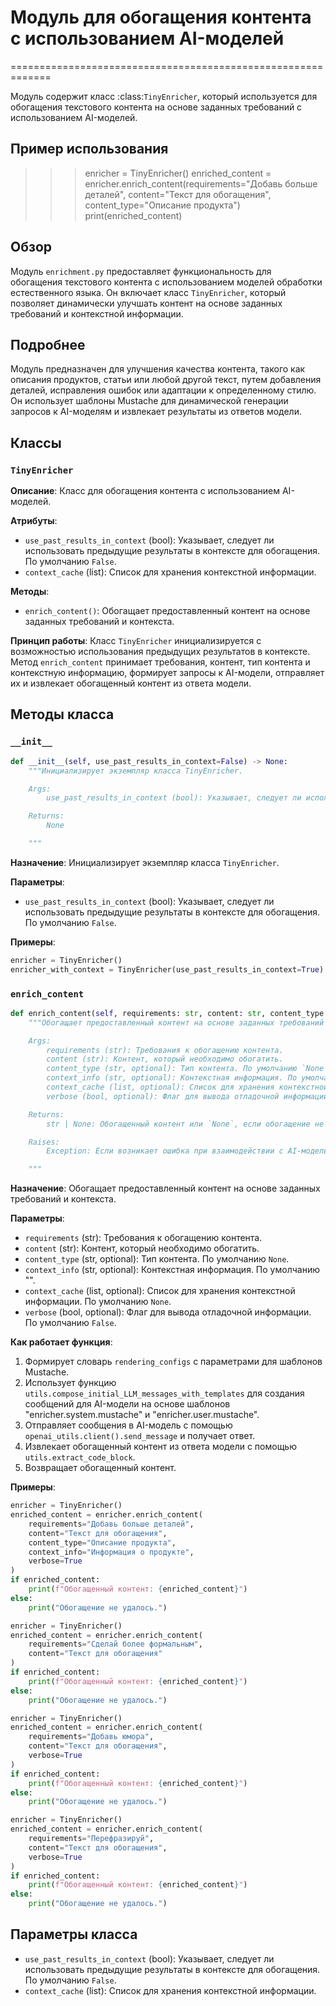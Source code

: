 # Модуль для обогащения контента с использованием AI-моделей
=============================================================

Модуль содержит класс :class:`TinyEnricher`, который используется для обогащения текстового контента на основе заданных требований с использованием AI-моделей.

Пример использования
----------------------

>>>enricher = TinyEnricher()
>>>enriched_content = enricher.enrich_content(requirements="Добавь больше деталей", content="Текст для обогащения", content_type="Описание продукта")
>>>print(enriched_content)

## Обзор

Модуль `enrichment.py` предоставляет функциональность для обогащения текстового контента с использованием моделей обработки естественного языка. Он включает класс `TinyEnricher`, который позволяет динамически улучшать контент на основе заданных требований и контекстной информации.

## Подробнее

Модуль предназначен для улучшения качества контента, такого как описания продуктов, статьи или любой другой текст, путем добавления деталей, исправления ошибок или адаптации к определенному стилю. Он использует шаблоны Mustache для динамической генерации запросов к AI-моделям и извлекает результаты из ответов модели.

## Классы

### `TinyEnricher`

**Описание**: Класс для обогащения контента с использованием AI-моделей.

**Атрибуты**:
- `use_past_results_in_context` (bool): Указывает, следует ли использовать предыдущие результаты в контексте для обогащения. По умолчанию `False`.
- `context_cache` (list): Список для хранения контекстной информации.

**Методы**:
- `enrich_content()`: Обогащает предоставленный контент на основе заданных требований и контекста.

**Принцип работы**:
Класс `TinyEnricher` инициализируется с возможностью использования предыдущих результатов в контексте. Метод `enrich_content` принимает требования, контент, тип контента и контекстную информацию, формирует запросы к AI-модели, отправляет их и извлекает обогащенный контент из ответа модели.

## Методы класса

### `__init__`

```python
def __init__(self, use_past_results_in_context=False) -> None:
    """Инициализирует экземпляр класса TinyEnricher.

    Args:
        use_past_results_in_context (bool): Указывает, следует ли использовать предыдущие результаты в контексте для обогащения. По умолчанию `False`.

    Returns:
        None

    """
```

**Назначение**: Инициализирует экземпляр класса `TinyEnricher`.

**Параметры**:
- `use_past_results_in_context` (bool): Указывает, следует ли использовать предыдущие результаты в контексте для обогащения. По умолчанию `False`.

**Примеры**:
```python
enricher = TinyEnricher()
enricher_with_context = TinyEnricher(use_past_results_in_context=True)
```

### `enrich_content`

```python
def enrich_content(self, requirements: str, content: str, content_type: str = None, context_info: str = "", context_cache: list = None, verbose: bool = False):
    """Обогащает предоставленный контент на основе заданных требований и контекста.

    Args:
        requirements (str): Требования к обогащению контента.
        content (str): Контент, который необходимо обогатить.
        content_type (str, optional): Тип контента. По умолчанию `None`.
        context_info (str, optional): Контекстная информация. По умолчанию "".
        context_cache (list, optional): Список для хранения контекстной информации. По умолчанию `None`.
        verbose (bool, optional): Флаг для вывода отладочной информации. По умолчанию `False`.

    Returns:
        str | None: Обогащенный контент или `None`, если обогащение не удалось.

    Raises:
        Exception: Если возникает ошибка при взаимодействии с AI-моделью.

    """
```

**Назначение**: Обогащает предоставленный контент на основе заданных требований и контекста.

**Параметры**:
- `requirements` (str): Требования к обогащению контента.
- `content` (str): Контент, который необходимо обогатить.
- `content_type` (str, optional): Тип контента. По умолчанию `None`.
- `context_info` (str, optional): Контекстная информация. По умолчанию "".
- `context_cache` (list, optional): Список для хранения контекстной информации. По умолчанию `None`.
- `verbose` (bool, optional): Флаг для вывода отладочной информации. По умолчанию `False`.

**Как работает функция**:
1. Формирует словарь `rendering_configs` с параметрами для шаблонов Mustache.
2. Использует функцию `utils.compose_initial_LLM_messages_with_templates` для создания сообщений для AI-модели на основе шаблонов "enricher.system.mustache" и "enricher.user.mustache".
3. Отправляет сообщения в AI-модель с помощью `openai_utils.client().send_message` и получает ответ.
4. Извлекает обогащенный контент из ответа модели с помощью `utils.extract_code_block`.
5. Возвращает обогащенный контент.

**Примеры**:
```python
enricher = TinyEnricher()
enriched_content = enricher.enrich_content(
    requirements="Добавь больше деталей",
    content="Текст для обогащения",
    content_type="Описание продукта",
    context_info="Информация о продукте",
    verbose=True
)
if enriched_content:
    print(f"Обогащенный контент: {enriched_content}")
else:
    print("Обогащение не удалось.")
```
```python
enricher = TinyEnricher()
enriched_content = enricher.enrich_content(
    requirements="Сделай более формальным",
    content="Текст для обогащения"
)
if enriched_content:
    print(f"Обогащенный контент: {enriched_content}")
else:
    print("Обогащение не удалось.")
```
```python
enricher = TinyEnricher()
enriched_content = enricher.enrich_content(
    requirements="Добавь юмора",
    content="Текст для обогащения",
    verbose=True
)
if enriched_content:
    print(f"Обогащенный контент: {enriched_content}")
else:
    print("Обогащение не удалось.")
```
```python
enricher = TinyEnricher()
enriched_content = enricher.enrich_content(
    requirements="Перефразируй",
    content="Текст для обогащения",
    verbose=True
)
if enriched_content:
    print(f"Обогащенный контент: {enriched_content}")
else:
    print("Обогащение не удалось.")
```

## Параметры класса

- `use_past_results_in_context` (bool): Указывает, следует ли использовать предыдущие результаты в контексте для обогащения. По умолчанию `False`.
- `context_cache` (list): Список для хранения контекстной информации.
